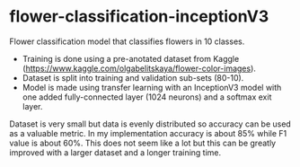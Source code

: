 # flower-classification-inceptionV3
Flower classification model that classifies flowers in 10 classes.

- Training is done using a pre-anotated dataset from Kaggle (https://www.kaggle.com/olgabelitskaya/flower-color-images).
- Dataset is split into training and validation sub-sets (80-10).
- Model is made using transfer learning with an InceptionV3 model with one added fully-connected layer (1024 neurons) and a softmax exit layer.

Dataset is very small but data is evenly distributed so accuracy can be used as a valuable metric. In my implementation accuracy is about 85% while F1 value is about 60%. This does not seem like a lot but this can be greatly improved with a larger dataset and a longer training time.

